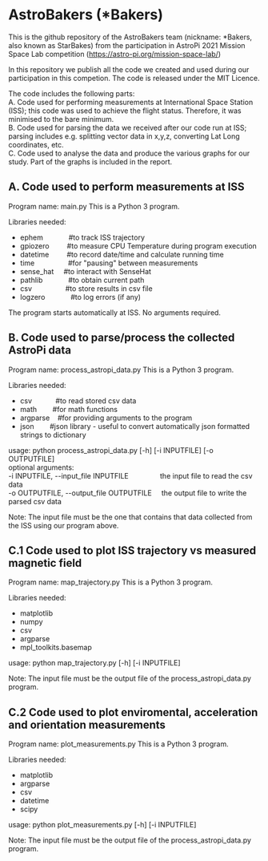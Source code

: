 # AstroBakers (*Bakers)
This is the github repository of the AstroBakers team (nickname: *Bakers, also known as StarBakes) from the participation in AstroPi 2021 Mission Space Lab competition (https://astro-pi.org/mission-space-lab/)

In this repository we publish all the code we created and used during our participation in this competion. 
The code is released under the MIT Licence. 

The code includes the following parts:  
A. Code used for performing measurements at International Space Station (ISS); this code was used to achieve the flight status. Therefore, it was minimised to the bare minimum.  
B. Code used for parsing the data we received after our code run at ISS; parsing includes e.g. splitting vector data in x,y,z, converting Lat Long coordinates, etc.   
C. Code used to analyse the data and produce the various graphs for our study. Part of the graphs is included in the report.  

A. Code used to perform measurements at ISS
-------------------------------------------
Program name: main.py
This is a Python 3 program. 

Libraries needed: 
- ephem &nbsp;&nbsp;&nbsp;&nbsp;&nbsp;&nbsp;&nbsp;&nbsp;&nbsp;&nbsp;&nbsp;&nbsp;#to track ISS trajectory
- gpiozero &nbsp;&nbsp;&nbsp;&nbsp;&nbsp;&nbsp;&nbsp;&nbsp;#to measure CPU Temperature during program execution 
- datetime &nbsp;&nbsp;&nbsp;&nbsp;&nbsp;&nbsp;&nbsp;&nbsp;#to record date/time and calculate running time
- time &nbsp;&nbsp;&nbsp;&nbsp;&nbsp;&nbsp;&nbsp;&nbsp;&nbsp;&nbsp;&nbsp;&nbsp;&nbsp;&nbsp;&nbsp;&nbsp;#for "pausing" between measurements
- sense_hat &nbsp;&nbsp;&nbsp;&nbsp;#to interact with SenseHat
- pathlib &nbsp;&nbsp;&nbsp;&nbsp;&nbsp;&nbsp;&nbsp;&nbsp;&nbsp;&nbsp;&nbsp;&nbsp;#to obtain current path
- csv &nbsp;&nbsp;&nbsp;&nbsp;&nbsp;&nbsp;&nbsp;&nbsp;&nbsp;&nbsp;&nbsp;&nbsp;&nbsp;&nbsp;&nbsp;&nbsp;#to store results in csv file 
- logzero &nbsp;&nbsp;&nbsp;&nbsp;&nbsp;&nbsp;&nbsp;&nbsp;&nbsp;&nbsp;&nbsp;&nbsp;#to log errors (if any)

The program starts automatically at ISS. No arguments required. 

B. Code used to parse/process the collected AstroPi data
--------------------------------------------------------
Program name: process_astropi_data.py
This is a Python 3 program.

Libraries needed:
- csv&nbsp;&nbsp;&nbsp;&nbsp;&nbsp;&nbsp;&nbsp;&nbsp;&nbsp;&nbsp;&nbsp;&nbsp;#to read stored csv data
- math&nbsp;&nbsp;&nbsp;&nbsp;&nbsp;&nbsp;&nbsp;&nbsp;#for math functions
- argparse&nbsp;&nbsp;&nbsp;&nbsp;#for providing arguments to the program
- json&nbsp;&nbsp;&nbsp;&nbsp;&nbsp;&nbsp;&nbsp;&nbsp;#json library - useful to convert automatically json formatted strings to dictionary

usage: python process_astropi_data.py [-h] [-i INPUTFILE] [-o OUTPUTFILE]
<br /> 
optional arguments:<br /> 
  -i INPUTFILE, --input_file INPUTFILE&nbsp;&nbsp;&nbsp;&nbsp;&nbsp;&nbsp;&nbsp;&nbsp;&nbsp;&nbsp;&nbsp;&nbsp;&nbsp;&nbsp;&nbsp;&nbsp;the input file to read the csv data<br /> 
  -o OUTPUTFILE, --output_file OUTPUTFILE&nbsp;&nbsp;&nbsp;&nbsp;&nbsp;the output file to write the parsed csv data

Note: The input file must be the one that contains that data collected from the ISS using our program above. 

C.1 Code used to plot ISS trajectory vs measured magnetic field
---------------------------------------------------------------
Program name: map_trajectory.py
This is a Python 3 program. 

Libraries needed:
- matplotlib
- numpy
- csv
- argparse
- mpl_toolkits.basemap

usage: python map_trajectory.py [-h] [-i INPUTFILE] 

Note: The input file must be the output file of the process_astropi_data.py program.

C.2 Code used to plot enviromental, acceleration and orientation measurements  
-----------------------------------------------------------------------------
Program name: plot_measurements.py
This is a Python 3 program. 

Libraries needed:
- matplotlib
- argparse
- csv
- datetime
- scipy

usage: python plot_measurements.py [-h] [-i INPUTFILE]

Note: The input file must be the output file of the process_astropi_data.py program.
